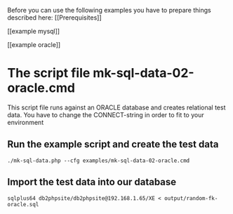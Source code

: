 Before you can use the following examples you have to prepare things described here: [[Prerequisites]]

[[example mysql]]

[[example oracle]]



# The script file mk-sql-data-02-oracle.cmd

This script file runs against an ORACLE database and creates relational test data. You have to change the CONNECT-string in order to fit to your environment

## Run the example script and create the test data
```
./mk-sql-data.php --cfg examples/mk-sql-data-02-oracle.cmd
```

## Import the test data into our database
```
sqlplus64 db2phpsite/db2phpsite@192.168.1.65/XE < output/random-fk-oracle.sql
```


